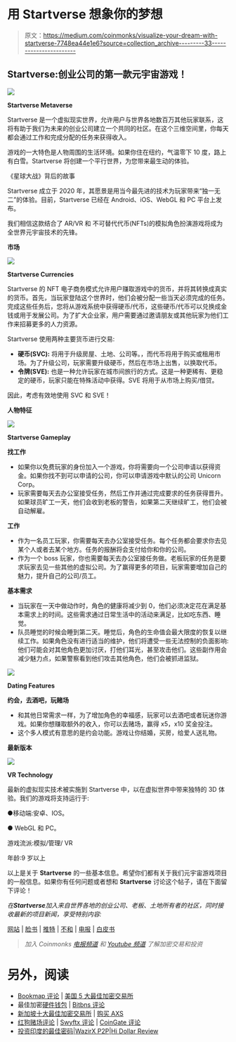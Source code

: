 # 用 Startverse 想象你的梦想

> 原文：<https://medium.com/coinmonks/visualize-your-dream-with-startverse-7748ea44e1e6?source=collection_archive---------33----------------------->

## Startverse:创业公司的第一款元宇宙游戏！

![](img/e3c4380f26dc3adc369c5c444087a493.png)

**Startverse Metaverse**

Startverse 是一个虚拟现实世界，允许用户与世界各地数百万其他玩家联系，这将有助于我们为未来的创业公司建立一个共同的社区。在这个三维空间里，你每天都会通过工作和完成分配的任务来获得收入。

游戏的一大特色是人物周围的生活环境。如果你住在纽约，气温零下 10 度，路上有白雪。Startverse 将创建一个平行世界，为您带来最生动的体验。

《星球大战》背后的故事

Startverse 成立于 2020 年，其愿景是用当今最先进的技术为玩家带来“独一无二”的体验。目前，Startverse 已经在 Android、iOS、WebGL 和 PC 平台上发布。

我们相信这款结合了 AR/VR 和
不可替代代币(NFTs)的模拟角色扮演游戏将成为全世界元宇宙技术的先锋。

**市场**

![](img/c455b2d0846fad439aaa986d5ef69ea1.png)

**Startverse Currencies**

Startverse 的 NFT 电子商务模式允许用户赚取游戏中的货币，并将其转换成真实的货币。首先，当玩家登陆这个世界时，他们会被分配一些当天必须完成的任务。完成这些任务后，您将从游戏系统中获得硬币/代币，这些硬币/代币可以兑换成金钱或用于发展公司。为了扩大企业家，用户需要通过邀请朋友或其他玩家为他们工作来招募更多的人力资源。

Startverse 使用两种主要货币进行交易:

*   **硬币(SVC):** 将用于升级房屋、土地、公司等。，而代币将用于购买或租用市场。为了升级公司，玩家需要升级硬币，然后在市场上出售，以换取代币。
*   **令牌(SVE):** 也是一种允许玩家在城市间旅行的方式。这是一种更稀有、更稳定的硬币，玩家只能在特殊活动中获得。SVE 将用于从市场上购买/借贷。

因此，考虑有效地使用 SVC 和 SVE！

**人物特征**

![](img/a67a0aaa41712ad22360e7aa3a19d1d4.png)

**Startverse Gameplay**

**找工作**

*   如果你以免费玩家的身份加入一个游戏，你将需要向一个公司申请以获得资金。如果你找不到可以申请的公司，你可以申请游戏中默认的公司 Unicorn Corp。
*   玩家需要每天去办公室接受任务，然后工作并通过完成要求的任务获得晋升。如果球员旷工一天，他们会收到老板的警告，如果第二天继续旷工，他们会被自动解雇。

**工作**

*   作为一名员工玩家，你需要每天去办公室接受任务。每个任务都会要求你去见某个人或者去某个地方。任务的报酬将会支付给你和你的公司。
*   作为一个 boss 玩家，你也需要每天去办公室接任务做。老板玩家的任务是要求玩家去见一些其他的虚拟公司。为了赢得更多的项目，玩家需要增加自己的魅力，提升自己的公司/员工。

**基本需求**

*   当玩家在一天中做动作时，角色的健康将减少到 0，他们必须决定花在满足基本需求上的时间。这些需求通过日常生活中的活动来满足，比如吃东西、睡觉。
*   队员睡觉的时候会睡到第二天。睡觉后，角色的生命值会最大限度的恢复以继续工作。如果角色没有进行适当的维护，他们将遭受一些无法控制的负面影响:他们可能会对其他角色更加讨厌，打他们耳光，甚至攻击他们。这些副作用会减少魅力点，如果警察看到他们攻击其他角色，他们会被抓进监狱。

![](img/709cb02e784dd9b015567dbd679a28d7.png)

**Dating Features**

**约会，去酒吧，玩赌场**

*   和其他日常需求一样，为了增加角色的幸福感，玩家可以去酒吧或者玩迷你游戏。如果你想赚取额外的收入，你可以去赌场，赢得 x5，x10 奖金投注。
*   这个多人模式有意思的是约会功能。游戏让你结婚，买房，给爱人送礼物。

**最新版本**

![](img/0bf1d4f852b6c7fd6cc675c54941a36b.png)

**VR Technology**

最新的虚拟现实技术被实施到 Startverse 中，以在虚拟世界中带来独特的 3D 体验。我们的游戏将支持运行于:

●移动端:安卓、IOS。

● WebGL 和 PC。

游戏流派:模拟/管理/ VR

年龄:9 岁以上

以上是关于 **Startverse** 的一些基本信息。希望你们都有关于我们元宇宙游戏项目的一般信息。如果你有任何问题或者想和 **Startverse** 讨论这个帖子，请在下面留下评论！

*在****Startverse****加入来自世界各地的创业公司、老板、土地所有者的社区，同时接收最新的项目新闻，享受特别内容:*

[网站](https://startverse.io/) | [脸书](https://www.facebook.com/Startverse-Global-102077955725659/) | [推特](https://twitter.com/StartverseGame) | [不和](https://discord.gg/cfUSrHUvSz) | [电报](https://t.me/StarverseGlobal) | [白皮书](https://whitepaper.startverse.io/)

> *加入 Coinmonks* [*电报频道*](https://t.me/coincodecap) *和* [*Youtube 频道*](https://www.youtube.com/c/coinmonks/videos) *了解加密交易和投资*

# 另外，阅读

*   [Bookmap 评论](https://coincodecap.com/bookmap-review-2021-best-trading-software) | [美国 5 大最佳加密交易所](https://coincodecap.com/crypto-exchange-usa)
*   最佳加密[硬件钱包](/coinmonks/hardware-wallets-dfa1211730c6) | [Bitbns 评论](/coinmonks/bitbns-review-38256a07e161)
*   [新加坡十大最佳加密交易所](https://coincodecap.com/crypto-exchange-in-singapore) | [购买 AXS](https://coincodecap.com/buy-axs-token)
*   [红狗赌场评论](https://coincodecap.com/red-dog-casino-review) | [Swyftx 评论](https://coincodecap.com/swyftx-review) | [CoinGate 评论](https://coincodecap.com/coingate-review)
*   [投资印度的最佳密码](https://coincodecap.com/best-crypto-to-invest-in-india-in-2021)|[WazirX P2P](https://coincodecap.com/wazirx-p2p)|[Hi Dollar Review](https://coincodecap.com/hi-dollar-review)
